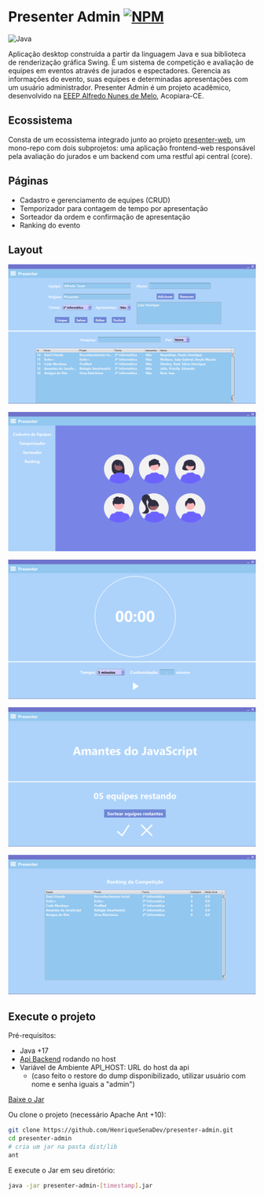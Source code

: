 # Presenter Admin  [![NPM](https://img.shields.io/npm/l/react)](https://github.com/HenriqueSenaDev/presenter-admin/blob/main/LICENSE)

![Java](https://img.shields.io/badge/Java-CA4245?style=for-the-badge&logo=openjdk&logoColor=white)

Aplicação desktop construída a partir da linguagem Java e sua biblioteca de renderização gráfica Swing. É um sistema de competição e avaliação de equipes em eventos através de jurados e espectadores. Gerencia as informações do evento, suas equipes e determinadas apresentações com um usuário administrador. Presenter Admin é um projeto acadêmico, desenvolvido na [EEEP Alfredo Nunes de Melo](https://www.instagram.com/eeepalfredonunes/), Acopiara-CE.

## Ecossistema
Consta de um ecossistema integrado junto ao projeto [presenter-web](https://github.com/HenriqueSenaDev/presenter-admin), um mono-repo com dois subprojetos: uma aplicação frontend-web responsável pela avaliação do jurados e um backend com uma restful api central (core).

## Páginas
- Cadastro e gerenciamento de equipes (CRUD)
- Temporizador para contagem de tempo por apresentação
- Sorteador da ordem e confirmação de apresentação
- Ranking do evento

## Layout
![Cadastro](https://github.com/HenriqueSenaDev/assets/blob/main/presenter-admin/cadastro.png)

![Menu](https://github.com/HenriqueSenaDev/assets/blob/main/presenter-admin/menu.png)

![Temporizador](https://github.com/HenriqueSenaDev/assets/blob/main/presenter-admin/temporizador.png)

![Sorteador](https://github.com/HenriqueSenaDev/assets/blob/main/presenter-admin/sorteador.png)

![Ranking](https://github.com/HenriqueSenaDev/assets/blob/main/presenter-admin/ranking.png)

## Execute o projeto
Pré-requisitos: 
- Java +17
- [Api Backend](https://github.com/HenriqueSenaDev/presenter-web/tree/main/backend-web) rodando no host
- Variável de Ambiente API_HOST: URL do host da api
  - (caso feito o restore do dump disponibilizado, utilizar usuário com nome e senha iguais a "admin")

[Baixe o Jar](https://github.com/HenriqueSenaDev/assets/blob/main/presenter-admin/presenter-admin-20240122.jar)

Ou clone o projeto (necessário Apache Ant +10):

```bash
git clone https://github.com/HenriqueSenaDev/presenter-admin.git
cd presenter-admin
# cria um jar na pasta dist/lib
ant
```

E execute o Jar em seu diretório:
```bash
java -jar presenter-admin-[timestamp].jar
```
